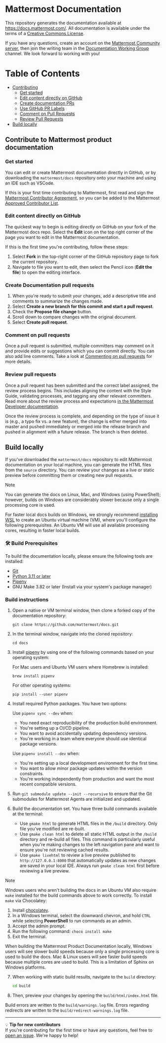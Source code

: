 # Mattermost Documentation

This repository generates the documentation available at https://docs.mattermost.com/. All documentation is available under the terms of a [Creative Commons License](https://creativecommons.org/licenses/by-nc-sa/3.0/).

If you have any questions, create an account on the [Mattermost Community server](https://community.mattermost.com/signup_user_complete/?id=f1924a8db44ff3bb41c96424cdc20676), then join the writing team in the [Documentation Working Group](https://community.mattermost.com/core/channels/dwg-documentation-working-group) channel. We look forward to working with you!

# Table of Contents

- [Contributing](#contribute-to-mattermost-product-documentation)
  - [Get started](#get-started)
  - [Edit content directly on GitHub](#edit-content-directly-on-github)
  - [Create documentation PRs](#create-documentation-pull-requests)
  - [Use GitHub PR Labels](#use-github-pr-labels)
  - [Comment on Pull Requests](#comment-on-pull-requests)
  - [Review Pull Requests](#review-pull-requests)
- [Build locally](#build-locally)

## Contribute to Mattermost product documentation

### Get started

You can edit or create Mattermost documentation directly in GitHub, or by downloading the `mattermost/docs` repository onto your machine and using an IDE such as VSCode.

If this is your first time contributing to Mattermost, first read and sign the [Mattermost Contributor Agreement](https://mattermost.com/mattermost-contributor-agreement/), so you can be added to the Mattermost [Approved Contributor List](https://docs.google.com/spreadsheets/d/1NTCeG-iL_VS9bFqtmHSfwETo5f-8MQ7oMDE5IUYJi_Y/pubhtml?gid=0&single=true).

### Edit content directly on GitHub

The quickest way to begin is editing directly on GitHub on your fork of the Mattermost docs repo. Select the **Edit** icon on the top right corner of the page you want to edit in the Mattermost documentation.

If this is the first time you're contributing, follow these steps:

1. Select **Fork** in the top-right corner of the GitHub repository page to fork the current repository.
2. Navigate to file you want to edit, then select the Pencil icon (**Edit the file**) to open the editing interface.

### Create Documentation pull requests

1. When you're ready to submit your changes, add a descriptive title and comments to summarize the changes made.
2. Select **Create a new branch for this commit and start a pull request**.
3. Check the **Propose file change** button.
4. Scroll down to compare changes with the original document.
5. Select **Create pull request**.

### Comment on pull requests

Once a pull request is submitted, multiple committers may comment on it and provide edits or suggestions which you can commit directly. You can also add line comments. Take a look at [Commenting on pull requests](https://help.github.com/en/github/collaborating-with-issues-and-pull-requests/commenting-on-a-pull-request) for more details.

### Review pull requests

Once a pull request has been submitted and the correct label assigned, the review process begins. This includes aligning the content with the Style Guide, validating processes, and tagging any other relevant committers. Read more about the review process and expectations [in the Mattermost Developer documentation](https://developers.mattermost.com/contribute/getting-started/code-review/).

Once the review process is complete, and depending on the type of issue it is (e.g., a typo fix vs. a new feature), the change is either merged into master and pushed immediately or merged into the release branch and pushed in alignment with a future release. The branch is then deleted.

## Build locally

If you've downloaded the `mattermost/docs` repository to edit Mattermost documentation on your local machine, you can generate the HTML files from the `source` directory. You can review your changes as a live or static preview before committing them or creating new pull requests.

> [!NOTE]
> You can generate the docs on Linux, Mac, and Windows (using PowerShell); however, builds on Windows are considerably slower because only a single processing core is used.
>
> For faster local docs builds on Windows, we strongly recommend [installing WSL](https://learn.microsoft.com/en-us/windows/wsl/install) to create an Ubuntu virtual machine (VM), where you'll configure the following prerequisites. An Ubuntu VM will use all available processing cores, resulting in faster local builds.

### 🛠️ Build Prerequisites

To build the documentation locally, please ensure the following tools are installed:

- [Git](https://git-scm.com/downloads)
- [Python 3.11 or later](https://www.python.org/downloads)
- [Pipenv](https://pipenv.pypa.io)
- GNU Make 3.82 or later (Install via your system's package manager)

### Build instructions

1. Open a native or VM terminal window, then clone a forked copy of the documentation repository:

   ```shell
   git clone https://github.com/mattermost/docs.git
   ```

2. In the terminal window, navigate into the cloned repository:

   ```shell
   cd docs
   ```

3. Install [pipenv](https://docs.pipenv.org/) by using one of the following commands based on your operating system:

   For Mac users and Ubuntu VM users where Homebrew is installed:

   ```shell
   brew install pipenv
   ```

   For other operating systems:

   ```shell
   pip install --user pipenv
   ```

4. Install required Python packages. You have two options:

   Use `pipenv sync --dev` when:

   - You need exact reproducibility of the production build environment.
   - You're setting up a CI/CD pipeline.
   - You want to avoid accidentally updating dependency versions.
   - You're working in a team where everyone should use identical package versions.

   Use `pipenv install --dev` when:

   - You're setting up a local development environment for the first time.
   - You want to allow minor package updates within the version constraints.
   - You're working independently from production and want the most recent compatible versions.

5. Run `git submodule update --init --recursive` to ensure that the Git submodules for Mattermost Agents are initialized and updated.

6. Build the documentation set. You have three build commands available at the terminal:

   - Use `gmake html` to generate HTML files in the `/build` directory. Only file you've modified are re-built.
   - Use `gmake clean html` to delete all static HTML output in the `/build` directory and re-build all files. This command is particularly useful when you're making changes to the left navigation pane and want to ensure you're not reviewing cached results.
   - Use `gmake livehtml` to review a live preview published to `http://127.0.0.1:8000` that automatically updates as new changes are saved in your local IDE. Always run `gmake clean html` first before reviewing a live preview.

> [!NOTE]
> Windows users who aren't building the docs in an Ubuntu VM also require `make` installed for the build commands above to work correctly. To install `make` via Chocolatey:
>
> 1. Install [chocolatey](https://chocolatey.org/).
> 2. In a Windows terminal, select the downward chevron, and hold `CTRL` while selecting **PowerShell** to run commands as an admin.
> 3. Accept the admin prompt.
> 4. Run the following command: `choco install make`
> 5. Exit the terminal.
>
> When building the Mattermost Product Documentation locally, Windows users will see slower build speeds because only a single processing core is used to build the docs. Mac & Linux users will see faster build speeds because multiple cores are used to build. This is a limitation of Sphinx on Windows platforms.

7. When working with static build results, navigate to the `build` directory:
   ```sh
   cd build
   ```
8. Then, preview your changes by opening the `build/html/index.html` file.

Build errors are written to the `build/warnings.log` file. Errors regarding redirects are written to the `build/redirect-warnings.log` file.

---

💡 **Tip for new contributors**  
If you're contributing for the first time or have any questions, feel free to [open an issue](https://github.com/mattermost/mattermost-developer-documentation/issues). We're happy to help!
